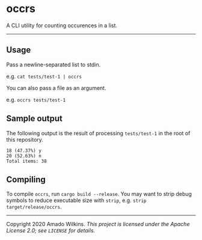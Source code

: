 # occrs

A CLI utility for counting occurences in a list.

---

## Usage

Pass a newline-separated list to stdin.

e.g. `cat tests/test-1 | occrs`

You can also pass a file as an argument.

e.g. `occrs tests/test-1`

## Sample output

The following output is the result of processing `tests/test-1` in the root of this repository.

```
18 (47.37%) y
20 (52.63%) n
Total items: 38
```
## Compiling

To compile `occrs`, run `cargo build --release`. You may want to strip debug symbols to reduce executable size with `strip`, e.g. `strip target/release/occrs`. 

---

Copyright 2020 Amado Wilkins. *This project is licensed under the Apache License 2.0; see `LICENSE` for details.*
